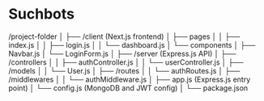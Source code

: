 # Suchbots
/project-folder
│
├── /client (Next.js frontend)
│   ├── pages
│   │   ├── index.js
│   │   ├── login.js
│   │   └── dashboard.js
│   └── components
│       ├── Navbar.js
│       └── LoginForm.js
│
├── /server (Express.js API)
│   ├── /controllers
│   │   ├── authController.js
│   │   └── userController.js
│   ├── /models
│   │   └── User.js
│   ├── /routes
│   │   └── authRoutes.js
│   ├── /middlewares
│   │   └── authMiddleware.js
│   ├── app.js (Express.js entry point)
│   └── config.js (MongoDB and JWT config)
│
└── package.json
